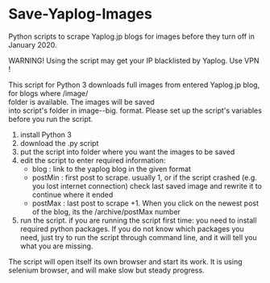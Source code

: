 # Save-Yaplog-Images
Python scripts to scrape Yaplog.jp blogs for images before they turn off in January 2020. 

WARNING! Using the script may get your IP blacklisted by Yaplog. Use VPN !  

This script for Python 3 downloads full images
from entered Yaplog.jp blog, for blogs where /image/       
folder is available. The images will be saved              
into script's folder in image<post>-<num>-big.<ext> 
format. Please set up the script's variables before you
run the script. 

1. install Python 3
1. download the .py script
2. put the script into folder where you want the images to be saved
3. edit the script to enter required information:
     * blog    : link to the yaplog blog in the given format
     * postMin : first post to scrape. usually 1, or if the script crashed (e.g. you lost internet connection) 
                 check last saved image and rewrite it to continue where it ended
     * postMax : last post to scrape +1. When you click on the newest post of the blog, 
                 its the /archive/postMax number
4. run the script.
   if you are running the script first time:
   you need to install required python packages. 
   If you do not know which packages you need, just try to run the script
   through command line, and it will tell you what you are missing.
     
The script will open itself its own browser and start its work.
It is using selenium browser, and will make slow but steady progress.               
                                                                
